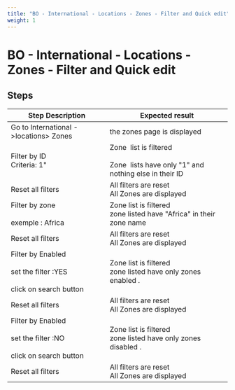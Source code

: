 ```yaml
---
title: "BO - International - Locations - Zones - Filter and Quick edit"
weight: 1
---
```


# BO - International - Locations - Zones - Filter and Quick edit
## Steps
| Step Description | Expected result |
| ----- | ----- |
| Go to International ->locations> Zones | the zones page is displayed |
| Filter by ID<br>Criteria: 1" | Zone  list is filtered<br><br>Zone  lists have only "1" and nothing else in their ID |
| Reset all filters | All filters are reset<br>All Zones are displayed |
| Filter by zone <br><br>exemple : Africa | Zone list is filtered<br>zone listed have "Africa" in their zone name |
| Reset all filters | All filters are reset<br>All Zones are displayed |
| Filter by Enabled <br><br>set the filter :YES <br><br>click on search button | Zone list is filtered<br>zone listed have only zones enabled . |
| Reset all filters | All filters are reset<br>All Zones are displayed |
| Filter by Enabled <br><br>set the filter :NO<br><br>click on search button | Zone list is filtered<br>zone listed have only zones disabled . |
| Reset all filters | All filters are reset<br>All Zones are displayed |
